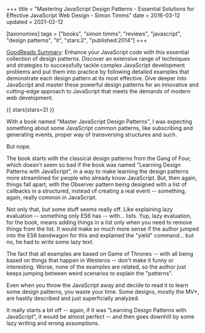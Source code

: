 +++
title = "Mastering JavaScript Design Patterns - Essential Solutions for Effective JavaScript Web Design - Simon Timms"
date = 2016-03-12
updated = 2021-02-12

[taxonomies]
tags = ["books", "simon timms", "reviews", "javascript", "design patterns",
"it", "stars:2", "published:2014"]
+++

[GoodReads Summary](https://www.goodreads.com/book/show/23847040-mastering-javascript-design-patterns---essential-solutions-for-effective):
Enhance your JavaScript code with this essential collection of design
patterns. Discover an extensive range of techniques and strategies to
successfully tackle complex JavaScript development problems and put them into
practice by following detailed examples that demonstrate each design pattern
at its most effective. Dive deeper into JavaScript and master these powerful
design patterns for an innovative and cutting-edge approach to JavaScript that
meets the demands of modern web development.

<!-- more -->

{{ stars(stars=2) }}

With a book named "Master JavaScript Design Patterns", I was expecting
something about some JavaScript common patterns, like subscribing and
generating events, proper way of transversing structures and such.

But nope.

The book starts with the classical design patterns from the Gang of Four,
which doesn't seem so bad if the book was named "Learning Design Patterns with
JavaScript", in a way to make learning the design patterns more streamlined
for people who already know JavaScript. But, then again, things fall apart,
with the Observer pattern being designed with a list of callbacks in a
structured, instead of creating a real event -- something, again, really
common in JavaScript.

Not only that, but some stuff seems really off. Like explaining lazy
evaluation -- something only ES6 has -- with... lists. Yup, lazy evaluation,
for the book, means adding things in a list only when you need to remove
things from the list. It would make so much more sense if the author jumped
into the ES6 bandwagon for this and explained the "yield" command... but no,
he had to write some lazy text.

The fact that all examples are based on Game of Thrones -- with all being
based on things that happen in Westeros -- don't make it funny or interesting.
Worse, none of the examples are related, so the author just keeps jumping
between weird scenarios to explain the "patterns".

Even when you throw the JavaScript away and decide to read it to learn some
design patterns, you waste your time. Some designs, mostly the MV*, are
hastily described and just superficially analyzed. 

It really starts a bit off -- again, if it was "Learning Design Patterns with
JavaScript", it would be almost perfect -- and then goes downhill by some lazy
writing and wrong assumptions.
